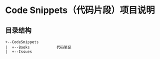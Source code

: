 ﻿# Code Snippets（代码片段）项目说明

## 目录结构
```
+--CodeSnippets
|  +--Books            代码笔记
|  +--Issues
```